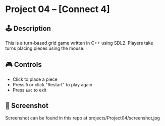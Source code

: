 # Project 04 – [Connect 4]
 
## 🕹️ Description
 
This is a turn-based grid game written in C++ using SDL2. Players take turns placing pieces using the mouse.
 
## 🎮 Controls
 
- Click to place a piece
- Press `R` or click "Restart" to play again
- Press `Esc` to exit
 
## 🧪 Screenshot
 
Screenshot can be found in this repo at projects/Project04/screenshot,jpg
 
